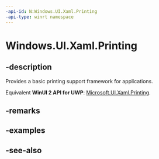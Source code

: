 ```yaml
---
-api-id: N:Windows.UI.Xaml.Printing
-api-type: winrt namespace
---
```


# Windows.UI.Xaml.Printing

## -description
Provides a basic printing support framework for applications.

Equivalent **WinUI 2 API for UWP**: [Microsoft.UI.Xaml.Printing](/windows/winui/api/microsoft.ui.xaml.printing).

## -remarks

## -examples

## -see-also

